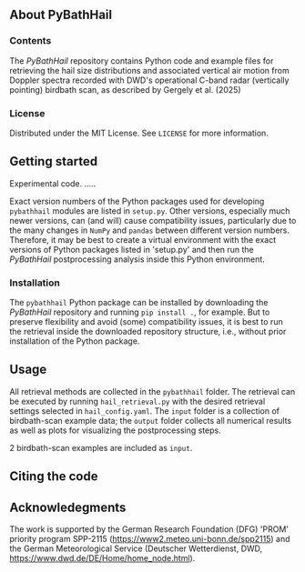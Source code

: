 ## About PyBathHail
### Contents
The *PyBathHail* repository contains Python code and example files for retrieving the hail size distributions and associated vertical air motion from Doppler spectra recorded with DWD's operational C-band radar (vertically pointing) birdbath scan, as described by Gergely et al. (2025)
### License
Distributed under the MIT License. See `LICENSE` for more information.
## Getting started
Experimental code. .....

Exact version numbers of the Python packages used for developing `pybathhail` modules are listed in `setup.py`. Other versions, especially much newer versions, can (and will) cause compatibility issues, particularly due to the many changes in `NumPy` and `pandas` between different version numbers. Therefore, it may be best to create a virtual environment with the exact versions of Python packages listed in 'setup.py' and then run the *PyBathHail* postprocessing analysis inside this Python environment. 
### Installation
The `pybathhail` Python package can be installed by downloading the *PyBathHail* repository and running `pip install .`, for example. But to preserve flexibility and avoid (some) compatibility issues, it is best to run the retrieval inside the downloaded repository structure, i.e., without prior installation of the Python package.
## Usage
All retrieval methods are collected in the `pybathhail` folder. The retrieval can be executed by running `hail_retrieval.py` with the desired retrieval settings selected in `hail_config.yaml`. The `input` folder is a collection of birdbath-scan example data; the `output` folder collects all numerical results as well as plots for visualizing the postprocessing steps.

2 birdbath-scan examples are included as `input`.
## Citing the code

## Acknowledegments
The work is supported by the German Research Foundation (DFG) 'PROM' priority program SPP-2115 (https://www2.meteo.uni-bonn.de/spp2115) and the German Meteorological Service (Deutscher Wetterdienst, DWD, https://www.dwd.de/DE/Home/home_node.html).
<!-- ## References -->
